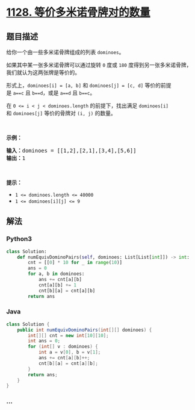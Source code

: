 # [1128. 等价多米诺骨牌对的数量](https://leetcode-cn.com/problems/number-of-equivalent-domino-pairs)



## 题目描述

<!-- 这里写题目描述 -->

<p>给你一个由一些多米诺骨牌组成的列表&nbsp;<code>dominoes</code>。</p>

<p>如果其中某一张多米诺骨牌可以通过旋转 <code>0</code>&nbsp;度或 <code>180</code> 度得到另一张多米诺骨牌，我们就认为这两张牌是等价的。</p>

<p>形式上，<code>dominoes[i] = [a, b]</code>&nbsp;和&nbsp;<code>dominoes[j] = [c, d]</code>&nbsp;等价的前提是&nbsp;<code>a==c</code>&nbsp;且&nbsp;<code>b==d</code>，或是&nbsp;<code>a==d</code> 且&nbsp;<code>b==c</code>。</p>

<p>在&nbsp;<code>0 &lt;= i &lt; j &lt; dominoes.length</code>&nbsp;的前提下，找出满足&nbsp;<code>dominoes[i]</code> 和&nbsp;<code>dominoes[j]</code>&nbsp;等价的骨牌对 <code>(i, j)</code> 的数量。</p>

<p>&nbsp;</p>

<p><strong>示例：</strong></p>

<pre><strong>输入：</strong>dominoes = [[1,2],[2,1],[3,4],[5,6]]
<strong>输出：</strong>1
</pre>

<p>&nbsp;</p>

<p><strong>提示：</strong></p>

<ul>
	<li><code>1 &lt;= dominoes.length &lt;= 40000</code></li>
	<li><code>1 &lt;= dominoes[i][j] &lt;= 9</code></li>
</ul>


## 解法

<!-- 这里可写通用的实现逻辑 -->

<!-- tabs:start -->

### **Python3**

<!-- 这里可写当前语言的特殊实现逻辑 -->

```python
class Solution:
    def numEquivDominoPairs(self, dominoes: List[List[int]]) -> int:
        cnt = [[0] * 10 for _ in range(10)]
        ans = 0
        for a, b in dominoes:
            ans += cnt[a][b]
            cnt[a][b] += 1
            cnt[b][a] = cnt[a][b]
        return ans
```

### **Java**

<!-- 这里可写当前语言的特殊实现逻辑 -->

```java
class Solution {
    public int numEquivDominoPairs(int[][] dominoes) {
        int[][] cnt = new int[10][10];
        int ans = 0;
        for (int[] v : dominoes) {
            int a = v[0], b = v[1];
            ans += cnt[a][b]++;
            cnt[b][a] = cnt[a][b];
        }
        return ans;
    }
}
```

### **...**

```

```

<!-- tabs:end -->
